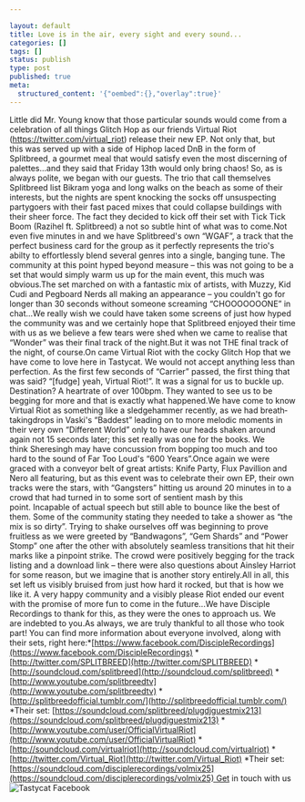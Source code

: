 ```yaml
---

layout: default
title: Love is in the air, every sight and every sound...
categories: []
tags: []
status: publish
type: post
published: true
meta:
  structured_content: '{"oembed":{},"overlay":true}'
---
```

Little did Mr. Young know that those particular sounds would come from a celebration of all things Glitch Hop as our friends Virtual Riot (https://twitter.com/virtual_riot) release their new EP. Not only that, but this was served up with a side of Hip­hop laced DnB in the form of Splitbreed, a gourmet meal that would satisfy even the most discerning of palettes...and they said that Friday 13th would only bring chaos! So, as is always polite, we began with our guests. The trio that call themselves Splitbreed list Bikram yoga and long walks on the beach as some of their interests, but the nights are spent knocking the socks off unsuspecting party­goers with their fast paced mixes that could collapse buildings with their sheer force. The fact they decided to kick off their set with Tick Tick Boom (Razihel ft. Splitbreed) a not so subtle hint of what was to come.Not even five minutes in and we have Splitbreed's own “WGAF”, a track that the perfect business card for the group as it perfectly represents the trio's abilty to effortlessly blend several genres into a single, banging tune. The community at this point hyped beyond measure – this was not going to be a set that would simply warm us up for the main event, this much was obvious.The set marched on with a fantastic mix of artists, with Muzzy, Kid Cudi and Pegboard Nerds all making an appearance – you couldn't go for longer than 30 seconds without someone screaming “CHOOOOOOONE” in chat...We really wish we could have taken some screens of just how hyped the community was and we certainly hope that Splitbreed enjoyed their time with us as we believe a few tears were shed when we came to realise that “Wonder” was their final track of the night.But it was not THE final track of the night, of course.On came Virtual Riot with the cocky Glitch Hop that we have come to love here in Tastycat. We would not accept anything less than perfection. As the first few seconds of “Carrier” passed, the first thing that was said? “[fudge] yeah, Virtual Riot!”. It was a signal for us to buckle up. Destination? A heartrate of over 100bpm. They wanted to see us to be begging for more and that is exactly what happened.We have come to know Virtual Riot as something like a sledgehammer recently, as we had breath­takingdrops in Vaski's “Baddest” leading on to more melodic moments in their very own “Different World” only to have our heads shaken around again not 15 seconds later; this set really was one for the books. We think Sheresingh may have concussion from bopping too much and too hard to the sound of Far Too Loud's “600 Years”.Once again we were graced with a conveyor belt of great artists: Knife Party, Flux Pavillion and Nero all featuring, but as this event was to celebrate their own EP, their own tracks were the stars, with “Gangsters” hitting us around 20 minutes in to a crowd that had turned in to some sort of sentient mash by this point. Incapable of actual speech but still able to bounce like the best of them. Some of the community stating they needed to take a shower as “the mix is so dirty”. Trying to shake ourselves off was beginning to prove fruitless as we were greeted by “Bandwagons”, “Gem Shards” and “Power Stomp” one after the other with absolutely seamless transitions that hit their marks like a pinpoint strike. The crowd were positively begging for the track listing and a download link – there were also questions about Ainsley Harriot for some reason, but we imagine that is another story entirely.All in all, this set left us visibly bruised from just how hard it rocked, but that is how we like it. A very happy community and a visibly please Riot ended our event with the promise of more fun to come in the future...We have Disciple Recordings to thank for this, as they were the ones to approach us. We are indebted to you.As always, we are truly thankful to all those who took part! You can find more information about everyone involved, along with their sets, right here:*[https://www.facebook.com/DiscipleRecordings](https://www.facebook.com/DiscipleRecordings)
*[http://twitter.com/SPLITBREED](http://twitter.com/SPLITBREED)
*[http://soundcloud.com/splitbreed](http://soundcloud.com/splitbreed)
*[http://www.youtube.com/splitbreedtv](http://www.youtube.com/splitbreedtv)
*[http://splitbreedofficial.tumblr.com/](http://splitbreedofficial.tumblr.com/)
*Their set: 
[https://soundcloud.com/splitbreed/plugdj­guest­mix­2­13](https://soundcloud.com/splitbreed/plugdj­guest­mix­2­13)
*[http://www.youtube.com/user/OfficialVirtualRiot](http://www.youtube.com/user/OfficialVirtualRiot)
*[http://soundcloud.com/virtual­riot](http://soundcloud.com/virtual­riot)
*[http://twitter.com/Virtual_Riot](http://twitter.com/Virtual_Riot)
*Their set: 
[https://soundcloud.com/disciplerecordings/volmix25](https://soundcloud.com/disciplerecordings/volmix25) Get in touch with us![Tastycat Facebook](https://www.facebook.com/TastycatPlugdj?fref=ts)
